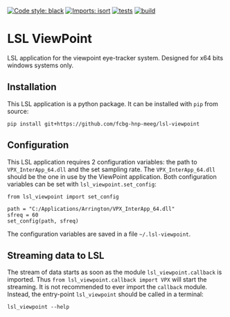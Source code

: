 [![Code style: black](https://img.shields.io/badge/code%20style-black-000000.svg)](https://github.com/psf/black)
[![Imports: isort](https://img.shields.io/badge/%20imports-isort-%231674b1?style=flat&labelColor=ef8336)](https://pycqa.github.io/isort/)
[![tests](https://github.com/fcbg-hnp-meeg/lsl-viewpoint/actions/workflows/pytest.yml/badge.svg?branch=main)](https://github.com/fcbg-hnp-meeg/lsl-viewpoint/actions/workflows/pytest.yml)
[![build](https://github.com/fcbg-hnp-meeg/lsl-viewpoint/actions/workflows/build.yml/badge.svg?branch=main)](https://github.com/fcbg-hnp-meeg/lsl-viewpoint/actions/workflows/build.yml)

# LSL ViewPoint

LSL application for the viewpoint eye-tracker system.
Designed for x64 bits windows systems only.

## Installation

This LSL application is a python package. It can be installed with `pip` from source:

```
pip install git+https://github.com/fcbg-hnp-meeg/lsl-viewpoint
```

## Configuration

This LSL application requires 2 configuration variables: the path to
`VPX_InterApp_64.dll` and the set sampling rate. The `VPX_InterApp_64.dll` should be the
one in use by the ViewPoint application. Both configuration variables can be set with
`lsl_viewpoint.set_config`:

```
from lsl_viewpoint import set_config

path = "C:/Applications/Arrington/VPX_InterApp_64.dll"
sfreq = 60
set_config(path, sfreq)
```

The configuration variables are saved in a file `~/.lsl-viewpoint`.

## Streaming data to LSL

The stream of data starts as soon as the module `lsl_viewpoint.callback` is imported.
Thus `from lsl_viewpoint.callback import VPX` will start the streaming. It is not
recommended to ever import the `callback` module. Instead, the entry-point
`lsl_viewpoint` should be called in a terminal:

```
lsl_viewpoint --help
```
